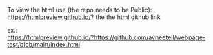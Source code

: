 To view the html use (the repo needs to be Public):
https://htmlpreview.github.io/?
  the the html github link

  ex.:  
  https://htmlpreview.github.io/?https://github.com/avneetell/webpage-test/blob/main/index.html
